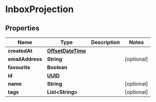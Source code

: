 

# InboxProjection

## Properties

Name | Type | Description | Notes
------------ | ------------- | ------------- | -------------
**createdAt** | [**OffsetDateTime**](OffsetDateTime.md) |  | 
**emailAddress** | **String** |  |  [optional]
**favourite** | **Boolean** |  | 
**id** | [**UUID**](UUID.md) |  | 
**name** | **String** |  |  [optional]
**tags** | **List&lt;String&gt;** |  |  [optional]



